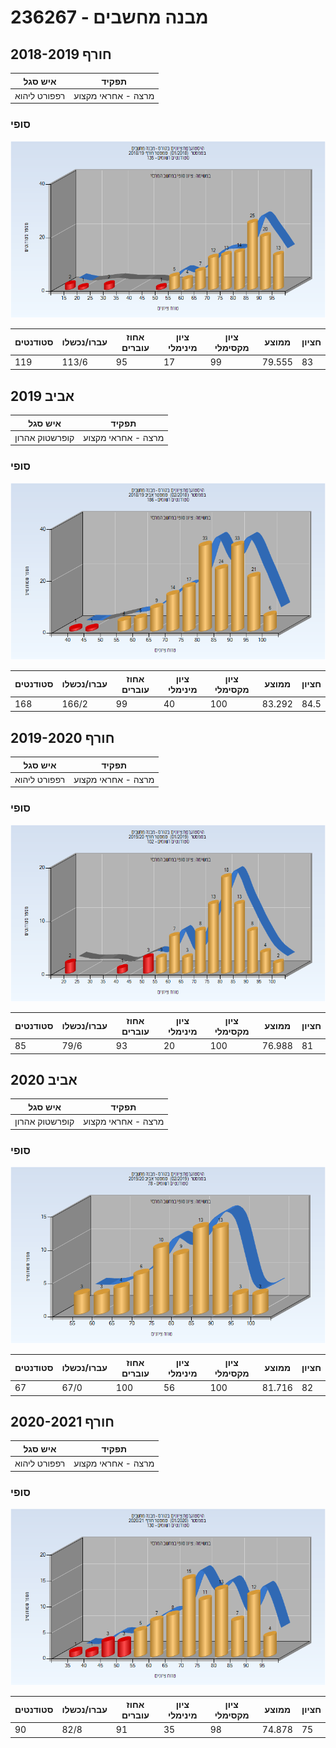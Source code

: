 # 236267 - מבנה מחשבים

## חורף 2018-2019

| איש סגל | תפקיד |
| ---- | ---- |
| רפפורט ליהוא | מרצה - אחראי מקצוע |

### סופי

![201801 Finals](201801/Finals.png)

| סטודנטים | עברו/נכשלו | אחוז עוברים | ציון מינימלי | ציון מקסימלי | ממוצע | חציון |
| ---- | ---- | ---- | ---- | ---- | ---- | ---- |
| 119 | 113/6 | 95 | 17 | 99 | 79.555 | 83 |

## אביב 2019

| איש סגל | תפקיד |
| ---- | ---- |
| קופרשטוק אהרון | מרצה - אחראי מקצוע |

### סופי

![201802 Finals](201802/Finals.png)

| סטודנטים | עברו/נכשלו | אחוז עוברים | ציון מינימלי | ציון מקסימלי | ממוצע | חציון |
| ---- | ---- | ---- | ---- | ---- | ---- | ---- |
| 168 | 166/2 | 99 | 40 | 100 | 83.292 | 84.5 |

## חורף 2019-2020

| איש סגל | תפקיד |
| ---- | ---- |
| רפפורט ליהוא | מרצה - אחראי מקצוע |

### סופי

![201901 Finals](201901/Finals.png)

| סטודנטים | עברו/נכשלו | אחוז עוברים | ציון מינימלי | ציון מקסימלי | ממוצע | חציון |
| ---- | ---- | ---- | ---- | ---- | ---- | ---- |
| 85 | 79/6 | 93 | 20 | 100 | 76.988 | 81 |

## אביב 2020

| איש סגל | תפקיד |
| ---- | ---- |
| קופרשטוק אהרון | מרצה - אחראי מקצוע |

### סופי

![201902 Finals](201902/Finals.png)

| סטודנטים | עברו/נכשלו | אחוז עוברים | ציון מינימלי | ציון מקסימלי | ממוצע | חציון |
| ---- | ---- | ---- | ---- | ---- | ---- | ---- |
| 67 | 67/0 | 100 | 56 | 100 | 81.716 | 82 |

## חורף 2020-2021

| איש סגל | תפקיד |
| ---- | ---- |
| רפפורט ליהוא | מרצה - אחראי מקצוע |

### סופי

![202001 Finals](202001/Finals.png)

| סטודנטים | עברו/נכשלו | אחוז עוברים | ציון מינימלי | ציון מקסימלי | ממוצע | חציון |
| ---- | ---- | ---- | ---- | ---- | ---- | ---- |
| 90 | 82/8 | 91 | 35 | 98 | 74.878 | 75 |

